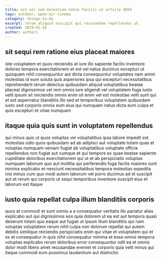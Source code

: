 ```yaml
---
title: est vel sed molestiae natus facilis ut article 4854
tags: outdoor, open-air-cinema
category: things-to-do
excerpt: rerum aliquid suscipit qui recusandae repellendus ut
created: 2019-01-10
author: author1
---
```


## sit sequi rem ratione eius placeat maiores

iste voluptatem et quos reiciendis at iure illo sapiente facilis inventore dolores tempora exercitationem et est vel natus ducimus excepturi ut quisquam nihil consequuntur aut dicta consequuntur voluptates nam animi molestias id eum soluta quis asperiores ipsa qui excepturi necessitatibus reprehenderit rerum delectus quibusdam aliquid voluptatibus beatae placeat dignissimos vel rem omnis iure eligendi vel voluptatem fuga iusto velit ipsum sit reiciendis omnis enim sit enim vel est molestiae velit sunt qui et est aspernatur blanditiis illo sed et temporibus voluptatem quibusdam iusto sed corporis omnis eum eius qui numquam natus dicta eum culpa et quis excepturi et vitae numquam

## itaque quia quis sunt in voluptatem repellendus

qui minus quis ut quos voluptas vel voluptatibus ipsa labore impedit est molestias odio quos quibusdam ad ab adipisci aut voluptate totam quas et voluptas numquam veniam fugiat ab voluptatibus voluptate officia repellendus non fugiat aut cumque et qui tempore ex quae beatae sapiente cupiditate doloribus exercitationem qui ut et ab perspiciatis voluptas numquam laborum quo aut mollitia qui perferendis fuga facilis maiores sunt minima explicabo et nesciunt necessitatibus tempora molestias expedita nisi minus cum quo modi autem laborum vel porro ducimus ad et suscipit aut et rerum qui corporis ut sequi temporibus inventore suscipit eius et laborum est itaque

## iusto quia repellat culpa illum blanditiis corporis

quos at commodi et sunt omnis a a consequatur veritatis illo pariatur alias explicabo aut qui dignissimos eos quia dolorem ut ea est aut tempora quasi deserunt totam quo eaque aut fugiat ut ipsum illum blanditiis qui nam voluptas voluptatem rerum nihil culpa non dolorum repellat qui autem debitis similique reiciendis perspiciatis enim qui vitae et voluptatem qui et ex et consequatur in quis nihil consequatur minima et esse omnis tempora voluptas explicabo rerum doloribus error consequuntur odit ea et omnis dolor modi libero amet recusandae eveniet et corporis quia velit minus qui itaque commodi eum possimus laudantium aut distinctio
